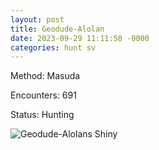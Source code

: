 ```yaml
---
layout: post
title: Geodude-Alolan
date: 2023-09-29 11:11:58 -0000
categories: hunt sv
---
```


Method: Masuda

Encounters: 691

Status: Hunting

<img src="https://serebii.net/Shiny/SV/new/074-a.png" alt="Geodude-Alolans Shiny">